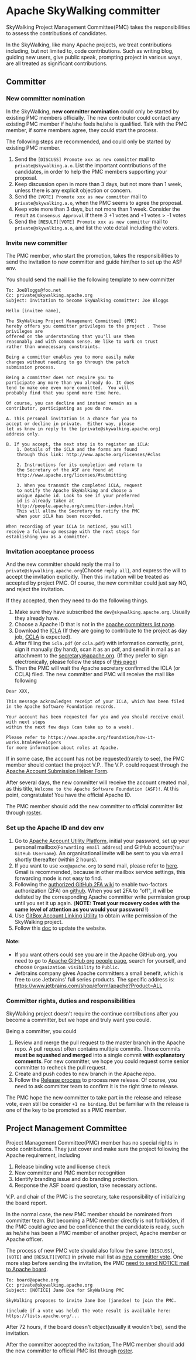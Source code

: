 # Apache SkyWalking committer
SkyWalking Project Management Committee(PMC) takes the responsibilities to assess the contributions of candidates.

In the SkyWalking, like many Apache projects, we treat contributions including, but not limited to, code contributions.
Such as writing blog, guiding new users, give public speak, prompting project in various ways, are all treated as significant 
contributions.

## Committer
### New committer nomination
In the SkyWalking, **new committer nomination** could only be started by existing PMC members officially. The new contributor
could contact any existing PMC member if he/she feels he/she is qualified. Talk with the PMC member, if some members agree,
they could start the process.

The following steps are recommended, and could only be started by existing PMC member.
1. Send the `[DISCUSS] Promote xxx as new committer` mail to `private@skywalking.a.o`. List the important contributions of the candidates,
in order to help the PMC members supporting your proposal.
2. Keep discussion open in more than 3 days, but not more than 1 week, unless there is any explicit objection or concern.
3. Send the `[VOTE] Promote xxx as new committer` mail to `private@skywalking.a.o`, when the PMC seems to agree the proposal.
4. Keep vote more than 3 days, but not more than 1 week. Consider the result as `Consensus Approval` if there 3 +1 votes and
+1 votes > -1 votes
5. Send the `[RESULT][VOTE] Promote xxx as new committer` mail to `private@skywalking.a.o`, and list the vote detail including
the voters.

### Invite new committer
The PMC member, who start the promotion, takes the responsibilities to send the invitation to new committer and guide him/her to set
up the ASF env.

You should send the mail like the following template to new committer
```
To: JoeBloggs@foo.net
Cc: private@skywalking.apache.org
Subject: Invitation to become SkyWalking committer: Joe Bloggs

Hello [invitee name],

The SkyWalking Project Management Committee] (PMC) 
hereby offers you committer privileges to the project . These privileges are
offered on the understanding that you'll use them
reasonably and with common sense. We like to work on trust
rather than unnecessary constraints.

Being a committer enables you to more easily make 
changes without needing to go through the patch 
submission process. 

Being a committer does not require you to 
participate any more than you already do. It does 
tend to make one even more committed.  You will 
probably find that you spend more time here.

Of course, you can decline and instead remain as a 
contributor, participating as you do now.

A. This personal invitation is a chance for you to 
accept or decline in private.  Either way, please 
let us know in reply to the [private@skywalking.apache.org] 
address only.

B. If you accept, the next step is to register an iCLA:
    1. Details of the iCLA and the forms are found 
    through this link: http://www.apache.org/licenses/#clas

    2. Instructions for its completion and return to 
    the Secretary of the ASF are found at
    http://www.apache.org/licenses/#submitting

    3. When you transmit the completed iCLA, request 
    to notify the Apache SkyWalking and choose a 
    unique Apache id. Look to see if your preferred 
    id is already taken at 
    http://people.apache.org/committer-index.html     
    This will allow the Secretary to notify the PMC 
    when your iCLA has been recorded.

When recording of your iCLA is noticed, you will 
receive a follow-up message with the next steps for 
establishing you as a committer.
```

### Invitation acceptance process
And the new committer should reply the mail to `private@skywalking.apache.org`(Choose `reply all`), and express the will to accept the invitation explicitly.
Then this invitation will be treated as accepted by project PMC. Of course, the new committer could just say NO, and reject the invitation.

If they accepted, then they need to do the following things.
1. Make sure they have subscribed the `dev@skywalking.apache.org`. Usually they already have.
2. Choose a Apache ID that is not in the [apache committers list page](http://people.apache.org/committer-index.html).
3. Download the [ICLA](https://www.apache.org/licenses/icla.pdf) (If they are going to contribute to the project as day job, [CCLA](http://www.apache.org/licenses/cla-corporate.pdf)  is expected).
4. After filling the `icla.pdf` (or `ccla.pdf`) with information correctly, print, sign it manually (by hand),  scan it as an pdf, and send it in mail as an attachment to the [secretary@apache.org](mailto:secretary@apache.org). (If they prefer to sign electronically, please follow the steps of [this page](http://www.apache.org/licenses/contributor-agreements.html#submitting))
5. Then the PMC will wait the Apache secretary confirmed the ICLA (or CCLA) filed. The new committer and PMC will receive the mail like following

```
Dear XXX,

This message acknowledges receipt of your ICLA, which has been filed in the Apache Software Foundation records.

Your account has been requested for you and you should receive email with next steps
within the next few days (can take up to a week).

Please refer to https://www.apache.org/foundation/how-it-works.html#developers
for more information about roles at Apache.
```

If in some case, the account has not be requested(rarely to see), the PMC member should contact the project V.P..
The V.P. could request through the [Apache Account Submission Helper Form](https://whimsy.apache.org/officers/acreq).

After several days, the new committer will receive the account created mail, as this title, `Welcome to the Apache Software Foundation (ASF)!`.
At this point, congratulate! You have the official Apache ID.

The PMC member should add the new committer to official committer list through [roster](https://whimsy.apache.org/roster/committee/skywalking). 

### Set up the Apache ID and dev env
1. Go to [Apache Account Utility Platform](https://id.apache.org/), initial your password, set up your personal mailbox(`Forwarding email address`) and GitHub account(`Your GitHub Username`). An organisational invite will be sent to you via email shortly thereafter (within 2 hours).
2. If you want to use `xxx@apache.org` to send mail, please refer to [here](https://infra.apache.org/committer-email.html). Gmail is recommended, because in other mailbox service settings, this forwarding mode is not easy to find.
3. Following the [authorized GitHub 2FA wiki](https://help.github.com/articles/configuring-two-factor-authentication-via-a-totp-mobile-app/) to enable two-factors authorization (2FA) on [github](http://github.com/). When you set 2FA to "off", it will be delisted by the corresponding Apache committer write permission group until you set it up again. (**NOTE: Treat your recovery codes with the same level of attention as you would your password !**)
4. Use [GitBox Account Linking Utility](https://gitbox.apache.org/setup/) to obtain write permission of the SkyWalking project.
5. Follow this [doc](https://github.com/apache/skywalking-website#how-to-add-a-new-committer) to update the website.

#### Note: 

- If you want others could see you are in the Apache GitHub org, you need to go to [Apache GitHub org people page](https://github.com/orgs/apache/people), 
  search for yourself, and choose `Organization visibility` to `Public`.
- Jetbrains company gives Apache committers a small benefit, which is free to use Jetbrains' full series products. The specific address is: https://www.jetbrains.com/shop/eform/apache?Product=ALL

### Committer rights, duties and responsibilities
SkyWalking project doesn't require the continue contributions after you become a committer, but we hope and truly want you could.

Being a committer, you could
1. Review and merge the pull request to the master branch in the Apache repo. A pull request often contains multiple commits. Those commits **must be squashed and merged** into a single commit **with explanatory comments**. For new committer, we hope you could request some senior committer to recheck the pull request.
1. Create and push codes to new branch in the Apache repo.
1. Follow the [Release process](../How-to-release.md) to process new release. Of course, you need to ask committer team
to confirm it is the right time to release.

The PMC hope the new committer to take part in the release and release vote, even still be consider `+1 no binding`.
But be familiar with the release is one of the key to be promoted as a PMC member.

## Project Management Committee
Project Management Committee(PMC) member has no special rights in code contributions. 
They just cover and make sure the project following the Apache requirement, 
including 
1. Release binding vote and license check
1. New committer and PMC member recognition
1. Identify branding issue and do branding protection.
1. Response the ASF board question, take necessary actions.

V.P. and chair of the PMC is the secretary, take responsibility of initializing the board report.

In the normal case, the new PMC member should be nominated from committer team. But becoming a PMC member directly is not forbidden, if the PMC could
agree and be confidence that the candidate is ready, such as he/she has been a PMC member of another project, Apache member
or Apache officer.

The process of new PMC vote should also follow the same `[DISCUSS]`, `[VOTE]` and `[RESULT][VOTE]` in private mail list as [new committer vote](#new-committer-nomination).
One more step before sending the invitation, the PMC [need to send NOTICE mail to Apache board](http://www.apache.org/dev/pmc.html#newpmc).
```
To: board@apache.org
Cc: private@skywalking.apache.org
Subject: [NOTICE] Jane Doe for SkyWalking PMC

SkyWalking proposes to invite Jane Doe (janedoe) to join the PMC.

(include if a vote was held) The vote result is available here: https://lists.apache.org/...
```

After 72 hours, if the board doesn't object(usually it wouldn't be), send the invitation.

After the committer accepted the invitation, 
The PMC member should add the new committer to official PMC list through [roster](https://whimsy.apache.org/roster/committee/skywalking).
